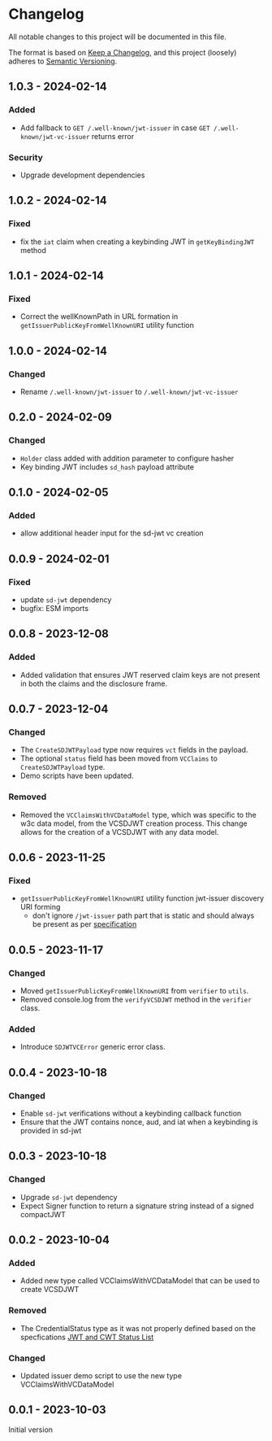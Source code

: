 # Changelog

All notable changes to this project will be documented in this file.

The format is based on [Keep a Changelog](https://keepachangelog.com/en/1.0.0/),
and this project (loosely) adheres to [Semantic Versioning](https://semver.org/spec/v2.0.0.html).

## 1.0.3 - 2024-02-14

### Added 

- Add fallback to `GET /.well-known/jwt-issuer` in case `GET /.well-known/jwt-vc-issuer` returns error

### Security

- Upgrade development dependencies

## 1.0.2 - 2024-02-14

### Fixed

- fix the `iat` claim when creating a keybinding JWT in `getKeyBindingJWT` method

## 1.0.1 - 2024-02-14

### Fixed

- Correct the wellKnownPath in URL formation in `getIssuerPublicKeyFromWellKnownURI` utility function

## 1.0.0 - 2024-02-14

### Changed

- Rename `/.well-known/jwt-issuer` to `/.well-known/jwt-vc-issuer`

## 0.2.0 - 2024-02-09

### Changed

- `Holder` class added with addition parameter to configure hasher
- Key binding JWT includes `sd_hash` payload attribute

## 0.1.0 - 2024-02-05

### Added

- allow additional header input for the sd-jwt vc creation

## 0.0.9 - 2024-02-01

### Fixed

- update `sd-jwt` dependency
- bugfix: ESM imports

## 0.0.8 - 2023-12-08

### Added

- Added validation that ensures JWT reserved claim keys are not present in both the claims and the disclosure frame.

## 0.0.7 - 2023-12-04

### Changed

- The `CreateSDJWTPayload` type now requires `vct` fields in the payload.
- The optional `status` field has been moved from `VCClaims` to `CreateSDJWTPayload` type.
- Demo scripts have been updated.

### Removed

- Removed the `VCClaimsWithVCDataModel` type, which was specific to the w3c data model, from the VCSDJWT creation process. This change allows for the creation of a VCSDJWT with any data model.

## 0.0.6 - 2023-11-25

### Fixed

- `getIssuerPublicKeyFromWellKnownURI` utility function jwt-issuer discovery URI forming
  - don't ignore `/jwt-issuer` path part that is static and should always be present as per [specification](https://www.ietf.org/archive/id/draft-terbu-oauth-sd-jwt-vc-00.html#section-5)

## 0.0.5 - 2023-11-17

### Changed

- Moved `getIssuerPublicKeyFromWellKnownURI` from `verifier` to `utils`.
- Removed console.log from the `verifyVCSDJWT` method in the `verifier` class.

### Added

- Introduce `SDJWTVCError` generic error class.

## 0.0.4 - 2023-10-18

### Changed

- Enable `sd-jwt` verifications without a keybinding callback function
- Ensure that the JWT contains nonce, aud, and iat when a keybinding is provided in sd-jwt

## 0.0.3 - 2023-10-18

### Changed

- Upgrade `sd-jwt` dependency
- Expect Signer function to return a signature string instead of a signed compactJWT

## 0.0.2 - 2023-10-04

### Added

- Added new type called VCClaimsWithVCDataModel that can be used to create VCSDJWT

### Removed

- The CredentialStatus type as it was not properly defined based on the specfications [JWT and CWT Status List](https://datatracker.ietf.org/doc/html/draft-looker-oauth-jwt-cwt-status-list-01)

### Changed

- Updated issuer demo script to use the new type VCClaimsWithVCDataModel

## 0.0.1 - 2023-10-03

Initial version
